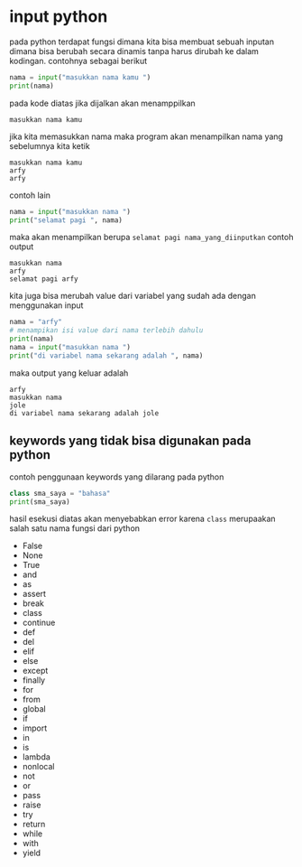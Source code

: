 # input python

pada python terdapat fungsi dimana kita bisa membuat sebuah inputan dimana bisa berubah secara dinamis tanpa harus dirubah ke dalam kodingan. contohnya sebagai berikut

```python
nama = input("masukkan nama kamu ")
print(nama)
```

pada kode diatas jika dijalkan akan menamppilkan
```
masukkan nama kamu
```
jika kita memasukkan nama maka program akan menampilkan nama yang sebelumnya kita ketik
```
masukkan nama kamu
arfy
arfy
```
contoh lain
```python
nama = input("masukkan nama ")
print("selamat pagi ", nama)
```
maka akan menampilkan berupa ``selamat pagi nama_yang_diinputkan`` contoh output
```
masukkan nama
arfy
selamat pagi arfy
```

kita juga bisa merubah value dari variabel yang sudah ada dengan menggunakan input
```python
nama = "arfy"
# menampikan isi value dari nama terlebih dahulu
print(nama)
nama = input("masukkan nama ")
print("di variabel nama sekarang adalah ", nama)
```
maka output yang keluar adalah
```
arfy
masukkan nama
jole
di variabel nama sekarang adalah jole
```


## keywords yang tidak bisa digunakan pada python

contoh penggunaan keywords yang dilarang pada python
```python
class sma_saya = "bahasa"
print(sma_saya)
```
hasil esekusi diatas akan menyebabkan error karena ``class`` merupaakan salah satu nama fungsi dari python

- False
- None
- True
- and
- as
- assert
- break
- class
- continue
- def
- del
- elif
- else
- except
- finally
- for
- from
- global
- if
- import
- in
- is
- lambda
- nonlocal
- not 
- or
- pass
- raise
- try
- return
- while
- with
- yield